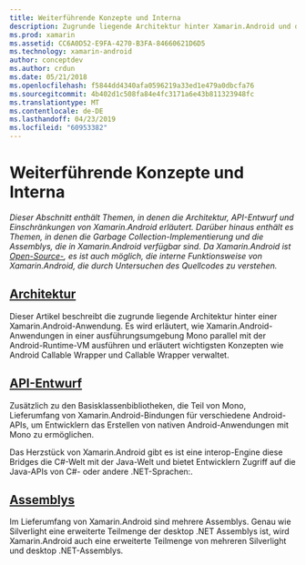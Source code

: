```yaml
---
title: Weiterführende Konzepte und Interna
description: Zugrunde liegende Architektur hinter Xamarin.Android und den zugehörigen API-Design.
ms.prod: xamarin
ms.assetid: CC6A0D52-E9FA-4270-B3FA-84660621D6D5
ms.technology: xamarin-android
author: conceptdev
ms.author: crdun
ms.date: 05/21/2018
ms.openlocfilehash: f5844dd4340afa0596219a33ed1e479a0dbcfa76
ms.sourcegitcommit: 4b402d1c508fa84e4fc3171a6e43b811323948fc
ms.translationtype: MT
ms.contentlocale: de-DE
ms.lasthandoff: 04/23/2019
ms.locfileid: "60953382"
---
```

# <a name="advanced-concepts-and-internals"></a>Weiterführende Konzepte und Interna

_Dieser Abschnitt enthält Themen, in denen die Architektur, API-Entwurf und Einschränkungen von Xamarin.Android erläutert. Darüber hinaus enthält es Themen, in denen die Garbage Collection-Implementierung und die Assemblys, die in Xamarin.Android verfügbar sind. Da Xamarin.Android ist [Open-Source-](https://github.com/xamarin/xamarin-android), es ist auch möglich, die interne Funktionsweise von Xamarin.Android, die durch Untersuchen des Quellcodes zu verstehen._


##  <a name="architectureandroidinternalsarchitecturemd"></a>[Architektur](~/android/internals/architecture.md)

Dieser Artikel beschreibt die zugrunde liegende Architektur hinter einer Xamarin.Android-Anwendung. Es wird erläutert, wie Xamarin.Android-Anwendungen in einer ausführungsumgebung Mono parallel mit der Android-Runtime-VM ausführen und erläutert wichtigsten Konzepten wie Android Callable Wrapper und Callable Wrapper verwaltet. 



##  <a name="api-designandroidinternalsapi-designmd"></a>[API-Entwurf](~/android/internals/api-design.md)

Zusätzlich zu den Basisklassenbibliotheken, die Teil von Mono, Lieferumfang von Xamarin.Android-Bindungen für verschiedene Android-APIs, um Entwicklern das Erstellen von nativen Android-Anwendungen mit Mono zu ermöglichen.

Das Herzstück von Xamarin.Android gibt es ist eine interop-Engine diese Bridges die C#-Welt mit der Java-Welt und bietet Entwicklern Zugriff auf die Java-APIs von C#- oder andere .NET-Sprachen:.



##  <a name="assembliescross-platforminternalsavailable-assembliesmd"></a>[Assemblys](~/cross-platform/internals/available-assemblies.md)

Im Lieferumfang von Xamarin.Android sind mehrere Assemblys. Genau wie Silverlight eine erweiterte Teilmenge der desktop .NET Assemblys ist, wird Xamarin.Android auch eine erweiterte Teilmenge von mehreren Silverlight und desktop .NET-Assemblys. 

